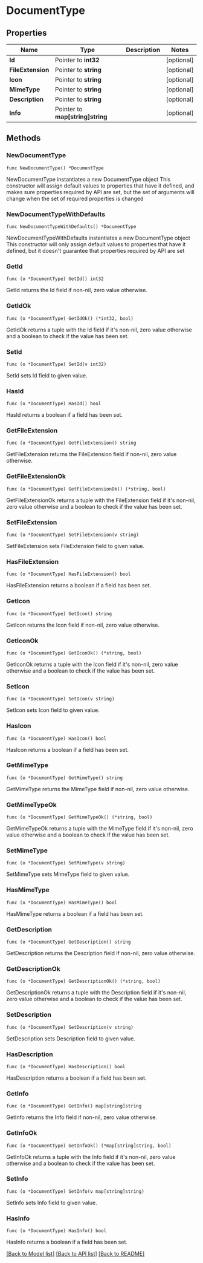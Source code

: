 # DocumentType

## Properties

Name | Type | Description | Notes
------------ | ------------- | ------------- | -------------
**Id** | Pointer to **int32** |  | [optional] 
**FileExtension** | Pointer to **string** |  | [optional] 
**Icon** | Pointer to **string** |  | [optional] 
**MimeType** | Pointer to **string** |  | [optional] 
**Description** | Pointer to **string** |  | [optional] 
**Info** | Pointer to **map[string]string** |  | [optional] 

## Methods

### NewDocumentType

`func NewDocumentType() *DocumentType`

NewDocumentType instantiates a new DocumentType object
This constructor will assign default values to properties that have it defined,
and makes sure properties required by API are set, but the set of arguments
will change when the set of required properties is changed

### NewDocumentTypeWithDefaults

`func NewDocumentTypeWithDefaults() *DocumentType`

NewDocumentTypeWithDefaults instantiates a new DocumentType object
This constructor will only assign default values to properties that have it defined,
but it doesn't guarantee that properties required by API are set

### GetId

`func (o *DocumentType) GetId() int32`

GetId returns the Id field if non-nil, zero value otherwise.

### GetIdOk

`func (o *DocumentType) GetIdOk() (*int32, bool)`

GetIdOk returns a tuple with the Id field if it's non-nil, zero value otherwise
and a boolean to check if the value has been set.

### SetId

`func (o *DocumentType) SetId(v int32)`

SetId sets Id field to given value.

### HasId

`func (o *DocumentType) HasId() bool`

HasId returns a boolean if a field has been set.

### GetFileExtension

`func (o *DocumentType) GetFileExtension() string`

GetFileExtension returns the FileExtension field if non-nil, zero value otherwise.

### GetFileExtensionOk

`func (o *DocumentType) GetFileExtensionOk() (*string, bool)`

GetFileExtensionOk returns a tuple with the FileExtension field if it's non-nil, zero value otherwise
and a boolean to check if the value has been set.

### SetFileExtension

`func (o *DocumentType) SetFileExtension(v string)`

SetFileExtension sets FileExtension field to given value.

### HasFileExtension

`func (o *DocumentType) HasFileExtension() bool`

HasFileExtension returns a boolean if a field has been set.

### GetIcon

`func (o *DocumentType) GetIcon() string`

GetIcon returns the Icon field if non-nil, zero value otherwise.

### GetIconOk

`func (o *DocumentType) GetIconOk() (*string, bool)`

GetIconOk returns a tuple with the Icon field if it's non-nil, zero value otherwise
and a boolean to check if the value has been set.

### SetIcon

`func (o *DocumentType) SetIcon(v string)`

SetIcon sets Icon field to given value.

### HasIcon

`func (o *DocumentType) HasIcon() bool`

HasIcon returns a boolean if a field has been set.

### GetMimeType

`func (o *DocumentType) GetMimeType() string`

GetMimeType returns the MimeType field if non-nil, zero value otherwise.

### GetMimeTypeOk

`func (o *DocumentType) GetMimeTypeOk() (*string, bool)`

GetMimeTypeOk returns a tuple with the MimeType field if it's non-nil, zero value otherwise
and a boolean to check if the value has been set.

### SetMimeType

`func (o *DocumentType) SetMimeType(v string)`

SetMimeType sets MimeType field to given value.

### HasMimeType

`func (o *DocumentType) HasMimeType() bool`

HasMimeType returns a boolean if a field has been set.

### GetDescription

`func (o *DocumentType) GetDescription() string`

GetDescription returns the Description field if non-nil, zero value otherwise.

### GetDescriptionOk

`func (o *DocumentType) GetDescriptionOk() (*string, bool)`

GetDescriptionOk returns a tuple with the Description field if it's non-nil, zero value otherwise
and a boolean to check if the value has been set.

### SetDescription

`func (o *DocumentType) SetDescription(v string)`

SetDescription sets Description field to given value.

### HasDescription

`func (o *DocumentType) HasDescription() bool`

HasDescription returns a boolean if a field has been set.

### GetInfo

`func (o *DocumentType) GetInfo() map[string]string`

GetInfo returns the Info field if non-nil, zero value otherwise.

### GetInfoOk

`func (o *DocumentType) GetInfoOk() (*map[string]string, bool)`

GetInfoOk returns a tuple with the Info field if it's non-nil, zero value otherwise
and a boolean to check if the value has been set.

### SetInfo

`func (o *DocumentType) SetInfo(v map[string]string)`

SetInfo sets Info field to given value.

### HasInfo

`func (o *DocumentType) HasInfo() bool`

HasInfo returns a boolean if a field has been set.


[[Back to Model list]](../README.md#documentation-for-models) [[Back to API list]](../README.md#documentation-for-api-endpoints) [[Back to README]](../README.md)


